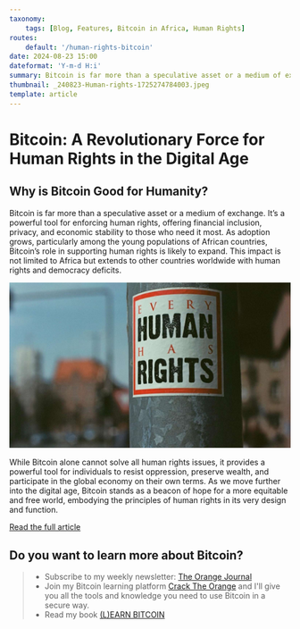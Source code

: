 ```yaml
---
taxonomy:
    tags: [Blog, Features, Bitcoin in Africa, Human Rights]
routes:
    default: '/human-rights-bitcoin'
date: 2024-08-23 15:00
dateformat: 'Y-m-d H:i'
summary: Bitcoin is far more than a speculative asset or a medium of exchange. It’s a powerful tool for enforcing human rights, offering financial inclusion, privacy, and economic stability to those who need it most.
thumbnail: _240823-Human-rights-1725274784003.jpeg
template: article 
---
```


# Bitcoin: A Revolutionary Force for Human Rights in the Digital Age

## Why is Bitcoin Good for Humanity?

Bitcoin is far more than a speculative asset or a medium of exchange. It’s a powerful tool for enforcing human rights, offering financial inclusion, privacy, and economic stability to those who need it most. As adoption grows, particularly among the young populations of African countries, Bitcoin’s role in supporting human rights is likely to expand. This impact is not limited to Africa but extends to other countries worldwide with human rights and democracy deficits.

![](_240823-Human-rights-1725274784003.jpeg)

While Bitcoin alone cannot solve all human rights issues, it provides a powerful tool for individuals to resist oppression, preserve wealth, and participate in the global economy on their own terms. As we move further into the digital age, Bitcoin stands as a beacon of hope for a more equitable and free world, embodying the principles of human rights in its very design and function.

[Read the full article](https://h17n.com/human-rights/)

## Do you want to learn more about Bitcoin? 

> * Subscribe to my weekly newsletter: [The Orange Journal](https://anita.link/news)
> * Join my Bitcoin learning platform [Crack The Orange](https://cracktheorange.com) and I'll give you all the tools and knowledge you need to use Bitcoin in a secure way.
> * Read my book [(L)EARN BITCOIN](https://learnbitcoin.link/)
